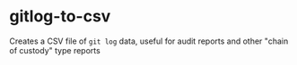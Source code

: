# gitlog-to-csv
Creates a CSV file of `git log` data, useful for audit reports and other "chain of custody" type reports
